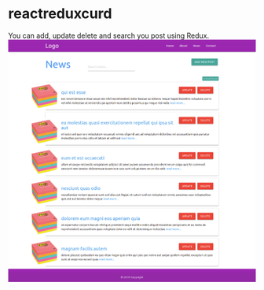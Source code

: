 # reactreduxcurd
You can add, update delete and search you post using Redux.
<img src="React Redux.png" />
